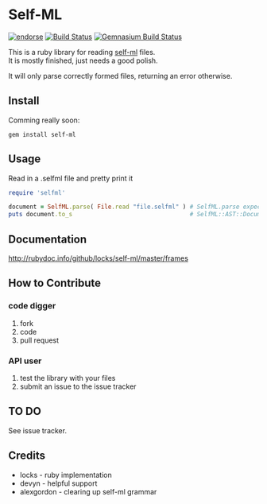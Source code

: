 # Self-ML
[![endorse](http://api.coderwall.com/locks/endorsecount.png)](http://coderwall.com/locks)
[![Build Status](https://secure.travis-ci.org/locks/self-ml.png)](http://travis-ci.org/locks/self-ml)
[![Gemnasium Build Status](https://gemnasium.com/locks/self-ml.png)](https://gemnasium.com/locks/self-ml)

This is a ruby library for reading [self-ml](http://chocolatapp.com/blog/self-ml) files.  
It is mostly finished, just needs a good polish.

It will only parse correctly formed files, returning an error otherwise.

## Install

Comming really soon:

    gem install self-ml

## Usage

Read in a .selfml file and pretty print it

```ruby
require 'selfml'

document = SelfML.parse( File.read "file.selfml" ) # SelfML.parse expects a string and returns a SelfML::Document.
puts document.to_s                                 # SelfML::AST::Document.to_s provides the document in pretty printing format.
```

## Documentation

http://rubydoc.info/github/locks/self-ml/master/frames

## How to Contribute

### code digger
1. fork
2. code
3. pull request

### API user
1. test the library with your files
2. submit an issue to the issue tracker

## TO DO

See issue tracker.

## Credits

* locks - ruby implementation
* devyn - helpful support
* alexgordon - clearing up self-ml grammar